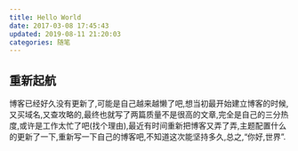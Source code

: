 ```yaml
---
title: Hello World
date: 2017-03-08 17:45:43
updated: 2019-08-11 21:20:03
categories: 随笔
---
```


## 重新起航
博客已经好久没有更新了,可能是自己越来越懒了吧,想当初最开始建立博客的时候,又买域名,又查攻略的,最终也就写了两篇质量不是很高的文章,完全是自己的三分热度,或许是工作太忙了吧(找个理由),最近有时间重新把博客又弄了弄,主题配置什么的更新了一下,重新写一下自己的博客吧,不知道这次能坚持多久,总之,“你好,世界”.
